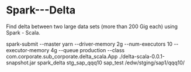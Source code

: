 # Spark---Delta
Find delta between two large data sets (more than 200 Gig each) using Spark - Scala.

spark-submit --master yarn --driver-memory 2g --num-executors 10 --executor-memory 4g --queue production --class com.corporate.sub_corporate.delta_scala.App ./delta-scala-0.0.1-snapshot.jar spark_delta stg_sap_qqq10 sap_test /edw/stging/sap1/qqq10/


